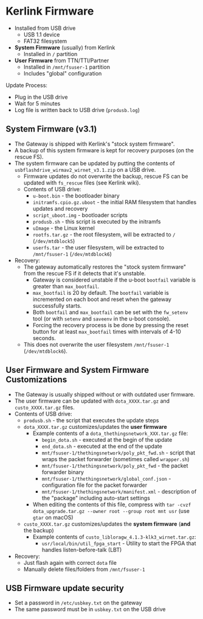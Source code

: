 # Kerlink Firmware

- Installed from USB drive
  - USB 1.1 device
  - FAT32 filesystem
- **System Firmware** (usually) from Kerlink
  - Installed in `/` partition
- **User Firmware** from TTN/TTI/Partner
  - Installed in `/mnt/fsuser-1` partition
  - Includes "global" configuration

Update Process:

- Plug in the USB drive
- Wait for 5 minutes
- Log file is written back to USB drive (`produsb.log`)

## System Firmware (v3.1)

- The Gateway is shipped with Kerlink's "stock system firmware".
- A backup of this system firmware is kept for recovery purposes (on the rescue FS).
- The system firmware can be updated by putting the contents of `usbflashdrive_wirmav2_wirnet_v3.1.zip` on a USB drive.
  - Firmware updates do not overwrite the backup, rescue FS can be updated with `fs_rescue` files (see Kerlink wiki).
  - Contents of USB drive:
    - `u-boot.bin` - the bootloader binary
    - `initramfs.cpio.gz.uboot` - the initial RAM filesystem that handles updates and recovery
    - `script_uboot.img` - bootloader scripts
    - `produsb.sh` - this script is executed by the initramfs
    - `uImage` - the Linux kernel
    - `rootfs.tar.gz` - the root filesystem, will be extracted to `/` (`/dev/mtdblock5`)
    - `userfs.tar` - the user filesystem, will be extracted to `/mnt/fsuser-1` (`/dev/mtdblock6`)
- Recovery:
  - The gateway automatically restores the "stock system firmware" from the rescue FS if it detects that it's unstable.
    - Gateway is considered unstable if the u-boot `bootfail` variable is greater than `max_bootfail`.
    - `max_bootfail` is 20 by default. The `bootfail` variable is incremented on each boot and reset when the gateway successfully starts.
    - Both `bootfail` and `max_bootfail` can be set with the `fw_setenv` tool (or with `setenv` and `saveenv` in the u-boot console).
    - Forcing the recovery process is be done by pressing the reset button for at least `max_bootfail` times with intervals of 4-10 seconds.
  - This does not overwrite the user filesystem `/mnt/fsuser-1` (`/dev/mtdblock6`).

## User Firmware and System Firmware Customizations

- The Gateway is usually shipped without or with outdated user firmware.
- The user firmware can be updated with `dota_XXXX.tar.gz` and `custo_XXXX.tar.gz` files.
- Contents of USB drive:
  - `produsb.sh` - the script that executes the update steps
  - `dota_XXXX.tar.gz` customizes/updates the **user firmware**
    - Example contents of a `dota_thethingsnetwork_XXX.tar.gz` file:
      - `begin_dota.sh` - executed at the begin of the update
      - `end_dota.sh` - executed at the end of the update
      - `mnt/fsuser-1/thethingsnetwork/poly_pkt_fwd.sh` - script that wraps the packet forwarder (sometimes called `wrapper.sh`)
      - `mnt/fsuser-1/thethingsnetwork/poly_pkt_fwd` - the packet forwarder binary
      - `mnt/fsuser-1/thethingsnetwork/global_conf.json` - configuration file for the packet forwarder
      - `mnt/fsuser-1/thethingsnetwork/manifest.xml` - description of the "package" including auto-start settings
    - When editing the contents of this file, compress with `tar -cvzf dota_upgrade.tar.gz --owner root --group root mnt usr` (use `gtar` on macOS)
  - `custo_XXXX.tar.gz` customizes/updates the **system firmware** (**and** the backup)
      - Example contents of `custo_libloragw_4.1.3-klk3_wirnet.tar.gz`:
        - `usr/local/bin/util_fpga_start` - Utility to start the FPGA that handles listen-before-talk (LBT)
- Recovery:
  - Just flash again with correct `dota` file
  - Manually delete files/folders from `/mnt/fsuser-1`

## USB Firmware update security

- Set a password in `/etc/usbkey.txt` on the gateway
- The same password must be in `usbkey.txt` on the USB drive
